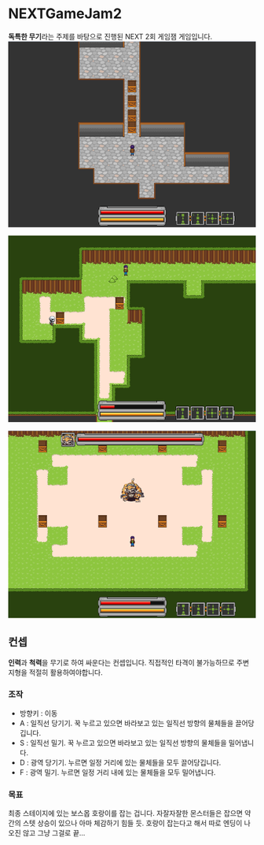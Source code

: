 # NEXTGameJam2

**독특한 무기**라는 주제를 바탕으로 진행된 NEXT 2회 게임잼 게임입니다.
![screenshot](https://github.com/jwvg0425/NEXTGameJam2/blob/master/screenshot/screenshot1.PNG)  

![screenshot](https://github.com/jwvg0425/NEXTGameJam2/blob/master/screenshot/screenshot2.PNG)  

![screenshot](https://github.com/jwvg0425/NEXTGameJam2/blob/master/screenshot/screenshot3.PNG)  

## 컨셉

**인력**과 **척력**을 무기로 하여 싸운다는 컨셉입니다. 직접적인 타격이 불가능하므로 주변 지형을 적절히 활용하여야합니다.

### 조작

 - 방향키 : 이동
 - A : 일직선 당기기. 꾹 누르고 있으면 바라보고 있는 일직선 방향의 물체들을 끌어당깁니다.
 - S : 일직선 밀기. 꾹 누르고 있으면 바라보고 있는 일직선 방향의 물체들을 밀어냅니다.
 - D : 광역 당기기. 누르면 일정 거리에 있는 물체들을 모두 끌어당깁니다.
 - F : 광역 밀기. 누르면 일정 거리 내에 있는 물체들을 모두 밀어냅니다.

### 목표

최종 스테이지에 있는 보스몹 호랑이를 잡는 겁니다. 자잘자잘한 몬스터들은 잡으면 약간의 스텟 상승이 있으나 아마 체감하기 힘들 듯. 호랑이 잡는다고 해서 따로 엔딩이 나오진 않고 그냥 그걸로 끝...
